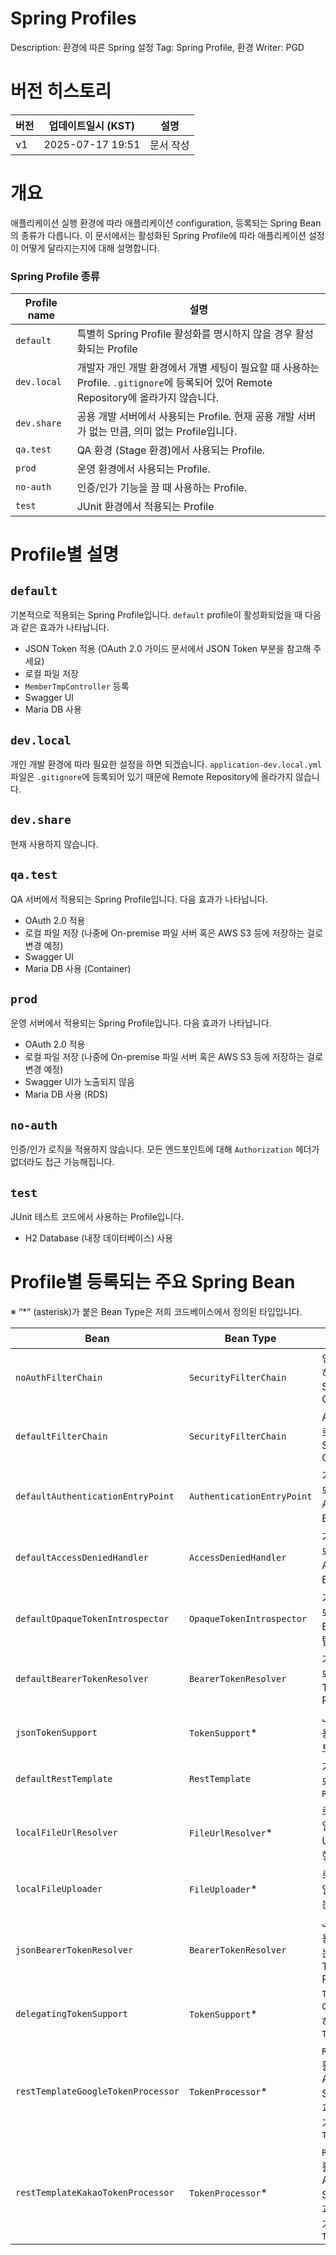 # Spring Profiles

Description: 환경에 따른 Spring 설정
Tag: Spring Profile, 환경
Writer: PGD

# 버전 히스토리

| 버전 | 업데이트일시 (KST)     | 설명    |
|----|------------------|-------|
| v1 | 2025-07-17 19:51 | 문서 작성 |

# 개요

애플리케이션 실행 환경에 따라 애플리케이션 configuration, 등록되는 Spring Bean의 종류가 다릅니다. 이 문서에서는 활성화된 Spring Profile에 따라 애플리케이션 설정이 어떻게 달라지는지에
대해 설명합니다.

### Spring Profile 종류

| Profile name | 설명                                                                                            |
|--------------|-----------------------------------------------------------------------------------------------|
| `default`    | 특별히 Spring Profile 활성화를 명시하지 않을 경우 활성화되는 Profile                                              |
| `dev.local`  | 개발자 개인 개발 환경에서 개별 세팅이 필요할 때 사용하는 Profile. `.gitignore`에 등록되어 있어 Remote Repository에 올라가지 않습니다. |
| `dev.share`  | 공용 개발 서버에서 사용되는 Profile. 현재 공용 개발 서버가 없는 만큼, 의미 없는 Profile입니다.                                |
| `qa.test`    | QA 환경 (Stage 환경)에서 사용되는 Profile.                                                              |
| `prod`       | 운영 환경에서 사용되는 Profile.                                                                         |
| `no-auth`    | 인증/인가 기능을 끌 때 사용하는 Profile.                                                                   |
| `test`       | JUnit 환경에서 적용되는 Profile                                                                       |

# Profile별 설명

## `default`

기본적으로 적용되는 Spring Profile입니다. `default` profile이 활성화되었을 때 다음과 같은 효과가 나타납니다.

- JSON Token 적용 (OAuth 2.0 가이드 문서에서 JSON Token 부분을 참고해 주세요)
- 로컬 파일 저장
- `MemberTmpController` 등록
- Swagger UI
- Maria DB 사용

## `dev.local`

개인 개발 환경에 따라 필요한 설정을 하면 되겠습니다. `application-dev.local.yml` 파일은 `.gitignore`에 등록되어 있기 때문에 Remote Repository에 올라가지 않습니다.

## `dev.share`

현재 사용하지 않습니다.

## `qa.test`

QA 서버에서 적용되는 Spring Profile입니다. 다음 효과가 나타납니다.

- OAuth 2.0 적용
- 로컬 파일 저장 (나중에 On-premise 파일 서버 혹은 AWS S3 등에 저장하는 걸로 변경 예정)
- Swagger UI
- Maria DB 사용 (Container)

## `prod`

운영 서버에서 적용되는 Spring Profile입니다. 다음 효과가 나타납니다.

- OAuth 2.0 적용
- 로컬 파일 저장 (나중에 On-premise 파일 서버 혹은 AWS S3 등에 저장하는 걸로 변경 예정)
- Swagger UI가 노출되지 않음
- Maria DB 사용 (RDS)

## `no-auth`

인증/인가 로직을 적용하지 않습니다. 모든 엔드포인트에 대해 `Authorization` 헤더가 없더라도 접근 가능해집니다.

## `test`

JUnit 테스트 코드에서 사용하는 Profile입니다.

- H2 Database (내장 데이터베이스) 사용

# Profile별 등록되는 주요 Spring Bean

※ “*” (asterisk)가 붙은 Bean Type은 저희 코드베이스에서 정의된 타입입니다.

| Bean                               | Bean Type                  | 역할                                                                               | 등록 조건                                                                             |
|------------------------------------|----------------------------|----------------------------------------------------------------------------------|-----------------------------------------------------------------------------------|
| `noAuthFilterChain`                | `SecurityFilterChain`      | 인증 정보를 요구하지 않는 Security Filter Chain                                             | `@Profile("no-auth")`                                                             |
| `defaultFilterChain`               | `SecurityFilterChain`      | API에 기본적으로 적용되는 Security Filter Chain                                            | `@Profile("!no-auth")`                                                            |
| `defaultAuthenticationEntryPoint`  | `AuthenticationEntryPoint` | 기본적으로 적용되는 Authentication Error 핸들러                                              | `@ConditionalOnMissingBean(AuthenticationEntryPoint.class)`                       |
| `defaultAccessDeniedHandler`       | `AccessDeniedHandler`      | 기본적으로 적용되는 Authorization Error 핸들러                                               | `@ConditionalOnMissingBean(AccessDeniedHandler.class)`                            |
| `defaultOpaqueTokenIntrospector`   | `OpaqueTokenIntrospector`  | 기본적으로 적용되는 OAuth 2.0 Bearer Token 탐색기                                            | `@ConditionalOnMissingBean(OpaqueTokenIntrospector.class)`                        |
| `defaultBearerTokenResolver`       | `BearerTokenResolver`      | 기본적으로 적용되는 Bearer Token Resolver                                                 | `@ConditionalOnMissingBean(BearerTokenResolver.class)`                            |
| `jsonTokenSupport`                 | `TokenSupport`*            | JSON 토큰을 사용하는 Bearer 토큰 핸들러                                                      | `@ConditionalOnMissingBean(TokenSupport.class)`                                   |
| `defaultRestTemplate`              | `RestTemplate`             | 기본적으로 적용되는 `RestTemplate`                                                        | `@ConditionalOnMissingBean(RestTemplate.class)`                                   |
| `localFileUrlResolver`             | `FileUrlResolver`*         | 로컬 환경에서 파일명, 파일의 URL을 적절히 변형해 주는 객체                                              | `@ConditionalOnMissingBean(FileUrlResolver.class)`                                |
| `localFileUploader`                | `FileUploader`*            | 로컬 환경에서 파일을 업로드해 주는 객체                                                           | `@ConditionalOnMissingBean(FileUploader.class)`                                   |
| `jsonBearerTokenResolver`          | `BearerTokenResolver`      | JSON 토큰을 사용할 경우 적용되는 Bearer Token Resolver                                       | `@Profile("!qa.test & !prod")`                                                    |
| `delegatingTokenSupport`           | `TokenSupport`*            | `TokenProcessor`에게 역할을 위임하는 `TokenSupport`                                       | `@Profile("qa.test or prod")`                                                     |
| `restTemplateGoogleTokenProcessor` | `TokenProcessor`*          | `RestTemplate`을 활용해 구글 Authorization Server에서 토큰과 사용자 정보를 가져오는 `TokenProcessor`  | `@Profile("qa.test                                          or prod")`            |
| `restTemplateKakaoTokenProcessor`  | `TokenProcessor`*          | `RestTemplate`을 활용해 카카오 Authorization Server에서 토큰과 사용자 정보를 가져오는 `TokenProcessor` | `@Profile("qa.test                                                     or prod")` |